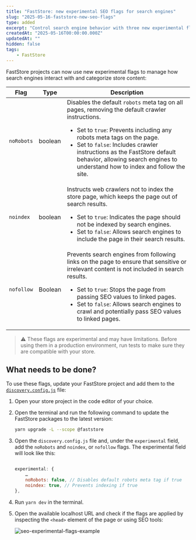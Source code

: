 ```yaml
---
title: "FastStore: new experimental SEO flags for search engines"
slug: "2025-05-16-faststore-new-seo-flags"
type: added
excerpt: "Control search engine behavior with three new experimental flags: `noRobots`, `noindex`, and `nofollow`."
createdAt: "2025-05-16T00:00:00.000Z"
updatedAt: ""
hidden: false
tags:
    - FastStore
---
```


FastStore projects can now use new experimental flags to manage how search engines interact with and categorize store content:

| Flag | Type | Description |
| ------ | ------- | -------------- |
| `noRobots` | boolean | Disables the default `robots` meta tag on all pages, removing the default crawler instructions. <ul><li>Set to `true`: Prevents including any robots meta tags on the page.</li><li>Set to `false`: Includes crawler instructions as the FastStore default behavior, allowing search engines to understand how to index and follow the site.</li></ul> |
| `noindex` | boolean | Instructs web crawlers not to index the store page, which keeps the page out of search results. <ul><li>Set to `true`: Indicates the page should not be indexed by search engines.</li><li>Set to `false`: Allows search engines to include the page in their search results.</li></ul> |
| `nofollow` | Boolean | Prevents search engines from following links on the page to ensure that sensitive or irrelevant content is not included in search results. <ul><li>Set to `true`: Stops the page from passing SEO values to linked pages.</li><li>Set to `false`: Allows search engines to crawl and potentially pass SEO values to linked pages.</li></ul> |

> ⚠️ These flags are experimental and may have limitations. Before using them in a production environment, run tests to make sure they are compatible with your store.

## What needs to be done?

To use these flags, update your FastStore project and add them to the [`discovery.config.js`](https://developers.vtex.com/docs/guides/faststore/project-structure-config-options) file:

1. Open your store project in the code editor of your choice.
2. Open the terminal and run the following command to update the FastStore packages to the latest version:

    ```bash
    yarn upgrade -L --scope @faststore
    ```

3. Open the `discovery.config.js` file and, under the `experimental` field, add the `noRobots` and `noindex`, or `nofollow` flags. The experimental field will look like this:

    ```js discovery.config.js

    experimental: {
        …
        noRobots: false, // Disables default robots meta tag if true
        noindex: true, // Prevents indexing if true
    },
    ```

4. Run `yarn dev` in the terminal.
5. Open the available localhost URL and check if the flags are applied by inspecting the `<head>` element of the page or using SEO tools:

    ![seo-experimental-flags-example](https://vtexhelp.vtexassets.com/assets/docs/src/seo-flags___8e77083576529c49e160590a9229ed02.png)
